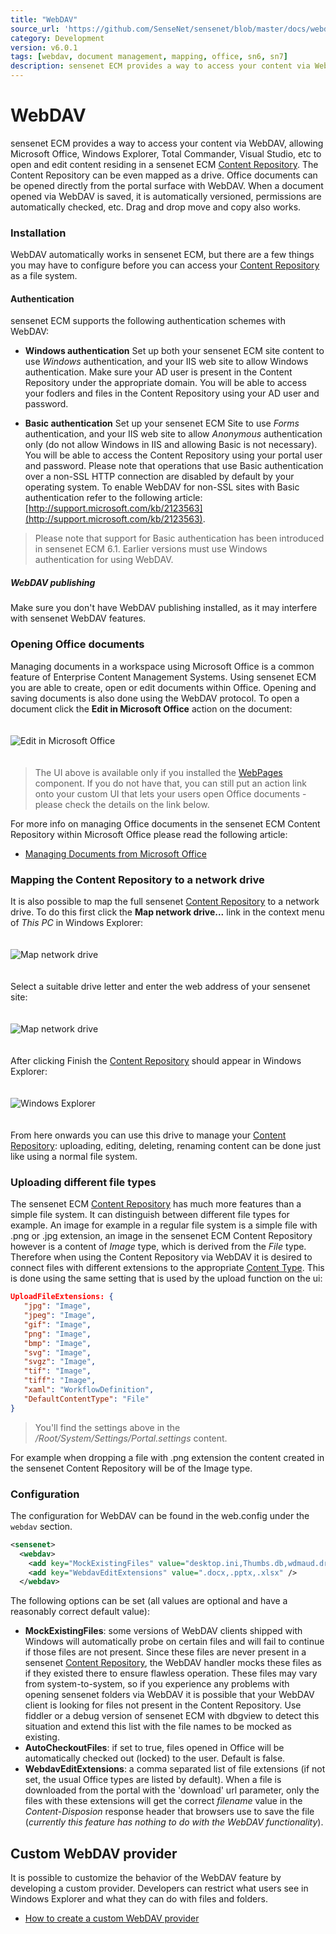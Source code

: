 ```yaml
---
title: "WebDAV"
source_url: 'https://github.com/SenseNet/sensenet/blob/master/docs/webdav.md'
category: Development
version: v6.0.1
tags: [webdav, document management, mapping, office, sn6, sn7]
description: sensenet ECM provides a way to access your content via WebDAV, allowing Microsoft Office, Windows Explorer, Total Commander, Visual Studio, etc to open and edit content residing in a sensenet ECM Content Repository.
---
```


# WebDAV

sensenet ECM provides a way to access your content via WebDAV, allowing Microsoft Office, Windows Explorer, Total Commander, Visual Studio, etc to open and edit content residing in a sensenet ECM [Content Repository](/docs/content-repository). The Content Repository can be even mapped as a drive. Office documents can be opened directly from the portal surface with WebDAV. When a document opened via WebDAV is saved, it is automatically versioned, permissions are automatically checked, etc. Drag and drop move and copy also works.

### Installation

WebDAV automatically works in sensenet ECM, but there are a few things you may have to configure before you can access your [Content Repository](/docs/content-repository) as a file system.

#### Authentication

sensenet ECM supports the following authentication schemes with WebDAV:

- **Windows authentication**
  Set up both your sensenet ECM site content to use *Windows* authentication, and your IIS web site to allow Windows authentication. Make sure your AD user is present in the Content Repository under the appropriate domain. You will be able to access your fodlers and files in the Content Repository using your AD user and password.

- **Basic authentication**
  Set up your sensenet ECM Site to use *Forms* authentication, and your IIS web site to allow *Anonymous* authentication only (do not allow Windows in IIS and allowing Basic is not necessary). You will be able to access the Content Repository using your portal user and password. Please note that operations that use Basic authentication over a non-SSL HTTP connection are disabled by default by your operating system. To enable WebDAV for non-SSL sites with Basic authentication refer to the following article:  [http://support.microsoft.com/kb/2123563](http://support.microsoft.com/kb/2123563).

> Please note that support for Basic authentication has been introduced in sensenet ECM 6.1. Earlier versions must use Windows authentication for using WebDAV.

 ##### WebDAV publishing

Make sure you don't have WebDAV publishing installed, as it may interfere with sensenet WebDAV features.

### Opening Office documents

Managing documents in a workspace using Microsoft Office is a common feature of Enterprise Content Management Systems. Using sensenet ECM you are able to create, open or edit documents within Office. Opening and saving documents is also done using the WebDAV protocol. To open a document click the **Edit in Microsoft Office** action on the document:

<img src="https://raw.githubusercontent.com/SenseNet/sensenet/master/docs/images/webdav2.png" alt="Edit in Microsoft Office" style="margin: 20px auto" />

> The UI above is available only if you installed the [WebPages](https://github.com/SenseNet/sn-webpages) component. If you do not have that, you can still put an action link onto your custom UI that lets your users open Office documents - please check the details on the link below.

For more info on managing Office documents in the sensenet ECM Content Repository within Microsoft Office please read the following article:

- [Managing Documents from Microsoft Office](/docs/managing-documents-from-microsoft-office)

### Mapping the Content Repository to a network drive

It is also possible to map the full sensenet [Content Repository](/docs/content-repository) to a network drive. To do this first click the **Map network drive...** link in the context menu of *This PC* in Windows Explorer:

<img src="https://raw.githubusercontent.com/SenseNet/sensenet/master/docs/images/webdav3.png" alt="Map network drive" style="margin: 20px auto" />

Select a suitable drive letter and enter the web address of your sensenet site:

<img src="https://raw.githubusercontent.com/SenseNet/sensenet/master/docs/images/webdav4.png" alt="Map network drive" style="margin: 20px auto" />

After clicking Finish the [Content Repository](/docs/content-repository) should appear in Windows Explorer:

<img src="https://raw.githubusercontent.com/SenseNet/sensenet/master/docs/images/webdav5.png" alt="Windows Explorer" style="margin: 20px auto" />

From here onwards you can use this drive to manage your [Content Repository](/docs/content-repository): uploading, editing, deleting, renaming content can be done just like using a normal file system.

### Uploading different file types

The sensenet ECM [Content Repository](/docs/content-repository) has much more features than a simple file system. It can distinguish between different file types for example. An image for example in a regular file system is a simple file with .png or .jpg extension, an image in the sensenet ECM Content Repository however is a content of *Image* type, which is derived from the *File* type. Therefore when using the Content Repository via WebDAV it is desired to connect files with different extensions to the appropriate [Content Type](/docs/content-type). This is done using the same setting that is used by the upload function on the ui:

```json
UploadFileExtensions: {
   "jpg": "Image",
   "jpeg": "Image",
   "gif": "Image",
   "png": "Image",
   "bmp": "Image",
   "svg": "Image",
   "svgz": "Image",
   "tif": "Image",
   "tiff": "Image",
   "xaml": "WorkflowDefinition",
   "DefaultContentType": "File"
}
```
> You'll find the settings above in the */Root/System/Settings/Portal.settings* content.

For example when dropping a file with .png extension the content created in the sensenet Content Repository will be of the Image type.

### Configuration

The configuration for WebDAV can be found in the web.config under the `webdav` section.

```xml
<sensenet>
  <webdav>    
    <add key="MockExistingFiles" value="desktop.ini,Thumbs.db,wdmaud.drv,foo,MSGRHU32.ini" />
    <add key="WebdavEditExtensions" value=".docx,.pptx,.xlsx" />
  </webdav>
```

The following options can be set (all values are optional and have a reasonably correct default value):

- **MockExistingFiles**: some versions of WebDAV clients shipped with Windows will automatically probe on certain files and will fail to continue if those files are not present. Since these files are never present in a sensenet [Content Repository](/docs/content-repository), the WebDAV handler mocks these files as if they existed there to ensure flawless operation. These files may vary from system-to-system, so if you experience any problems with opening sensenet folders via WebDAV it is possible that your WebDAV client is looking for files not present in the Content Repository. Use fiddler or a debug version of sensenet ECM with dbgview to detect this situation and extend this list with the file names to be mocked as existing.
- **AutoCheckoutFiles**: if set to true, files opened in Office will be automatically checked out (locked) to the user. Default is false.
- **WebdavEditExtensions**: a comma separated list of file extensions (if not set, the usual Office types are listed by default). When a file is downloaded from the portal with the 'download' url parameter, only the files with these extensions will get the correct *filename* value in the *Content-Disposion* response header that browsers use to save the file (*currently this feature has nothing to do with the WebDAV functionality*).

## Custom WebDAV provider

It is possible to customize the behavior of the WebDAV feature by developing a custom provider. Developers can restrict what users see in Windows Explorer and what they can do with files and folders.

- [How to create a custom WebDAV provider](/docs/tutorials/how-to-create-a-custom-webdav-provider/)